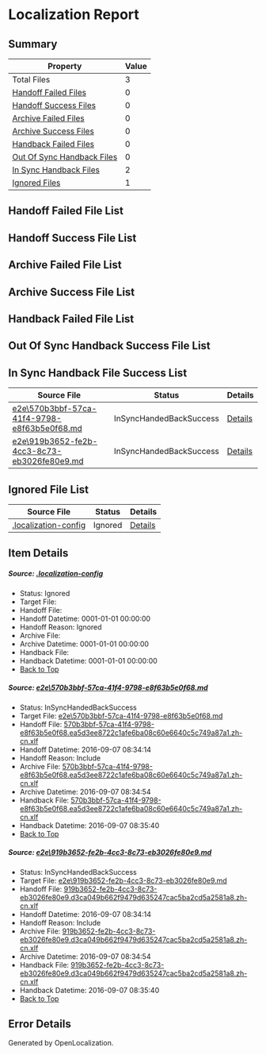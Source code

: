 # <a name='report-top'></a> Localization Report

## Summary
 Property | Value 
 -------- | ----- 
 Total Files | 3
[ Handoff Failed Files ](#handoff-failed-list)| 0
[ Handoff Success Files ](#handoff-success-list)| 0
[ Archive Failed Files ](#archive-failed-list)| 0
[ Archive Success Files ](#archive-success-list)| 0
[ Handback Failed Files ](#handback-failed-list)| 0
[ Out Of Sync Handback Files ](#outofsync-handback-success-list)| 0
[ In Sync Handback Files ](#insync-handback-success-list)| 2
[ Ignored Files ](#ignored-list)| 1

## <a name='handoff-failed-list'></a> Handoff Failed File List

## <a name='handoff-success-list'></a> Handoff Success File List

## <a name='archive-failed-list'></a> Archive Failed File List

## <a name='archive-success-list'></a> Archive Success File List

## <a name='handback-failed-list'></a> Handback Failed File List

## <a name='outofsync-handback-success-list'></a> Out Of Sync Handback Success File List

## <a name='insync-handback-success-list'></a> In Sync Handback File Success List
 Source File | Status | Details 
 ----------- | ------ | ------- 
 [e2e\570b3bbf-57ca-41f4-9798-e8f63b5e0f68.md](https://github.com/OpenLocalizationTestOrg/ol-test0/blob/cbe188dae41986b01bd6bfd136ff9459298d0140/e2e/570b3bbf-57ca-41f4-9798-e8f63b5e0f68.md) | InSyncHandedBackSuccess | [Details](#1d2a2cc9845df9eaad43b82b4d39552cb35e9f561)
 [e2e\919b3652-fe2b-4cc3-8c73-eb3026fe80e9.md](https://github.com/OpenLocalizationTestOrg/ol-test0/blob/cbe188dae41986b01bd6bfd136ff9459298d0140/e2e/919b3652-fe2b-4cc3-8c73-eb3026fe80e9.md) | InSyncHandedBackSuccess | [Details](#5b81142780f8bc9cdf483382d3c242e0189e129e2)

## <a name='ignored-list'></a> Ignored File List
 Source File | Status | Details 
 ----------- | ------ | ------- 
 [.localization-config](https://github.com/OpenLocalizationTestOrg/ol-test0/blob/cbe188dae41986b01bd6bfd136ff9459298d0140/.localization-config) | Ignored | [Details](#3d4f252ac210baf56311d7e97dcc2db10974dbd20)

## Item Details
##### <a name='3d4f252ac210baf56311d7e97dcc2db10974dbd20'></a> Source: [.localization-config](https://github.com/OpenLocalizationTestOrg/ol-test0/blob/cbe188dae41986b01bd6bfd136ff9459298d0140/.localization-config)
* Status: Ignored
* Target File: 
* Handoff File: 
* Handoff Datetime: 0001-01-01 00:00:00
* Handoff Reason: Ignored
* Archive File: 
* Archive Datetime: 0001-01-01 00:00:00
* Handback File: 
* Handback Datetime: 0001-01-01 00:00:00
* [Back to Top](#report-top)

##### <a name='1d2a2cc9845df9eaad43b82b4d39552cb35e9f561'></a> Source: [e2e\570b3bbf-57ca-41f4-9798-e8f63b5e0f68.md](https://github.com/OpenLocalizationTestOrg/ol-test0/blob/cbe188dae41986b01bd6bfd136ff9459298d0140/e2e/570b3bbf-57ca-41f4-9798-e8f63b5e0f68.md)
* Status: InSyncHandedBackSuccess
* Target File: [e2e\570b3bbf-57ca-41f4-9798-e8f63b5e0f68.md](https://github.com/OpenLocalizationTestOrg/ol-test0-zhcn/blob/e5b0e745a601d64fe92859add5ee7dc04dd37128/e2e/570b3bbf-57ca-41f4-9798-e8f63b5e0f68.md)
* Handoff File: [570b3bbf-57ca-41f4-9798-e8f63b5e0f68.ea5d3ee8722c1afe6ba08c60e6640c5c749a87a1.zh-cn.xlf](https://github.com/OpenLocalizationTestOrg/ol-test0-handoff/blob/fa4e13451dec8623040de04d7d9ff2b68daca140/ol-handoff/OpenLocalizationTestOrg/ol-test0-zhcn/ci/ht/570b3bbf-57ca-41f4-9798-e8f63b5e0f68.ea5d3ee8722c1afe6ba08c60e6640c5c749a87a1.zh-cn.xlf)
* Handoff Datetime: 2016-09-07 08:34:14
* Handoff Reason: Include
* Archive File: [570b3bbf-57ca-41f4-9798-e8f63b5e0f68.ea5d3ee8722c1afe6ba08c60e6640c5c749a87a1.zh-cn.xlf](https://github.com/OpenLocalizationTestOrg/ol-test0-handoff/blob/a3d1c8c66f9d9eb88decf0a5d3c4096be20c1544/ol-archive/OpenLocalizationTestOrg/ol-test0-zhcn/ci/ht/570b3bbf-57ca-41f4-9798-e8f63b5e0f68.ea5d3ee8722c1afe6ba08c60e6640c5c749a87a1.zh-cn.xlf)
* Archive Datetime: 2016-09-07 08:34:54
* Handback File: [570b3bbf-57ca-41f4-9798-e8f63b5e0f68.ea5d3ee8722c1afe6ba08c60e6640c5c749a87a1.zh-cn.xlf](https://github.com/OpenLocalizationTestOrg/ol-test0-handback/blob/4b9732891b82796e0bb6b5ee52f2591aa25327bb/ol-handback/OpenLocalizationTestOrg/ol-test0-zhcn/ci/ht/570b3bbf-57ca-41f4-9798-e8f63b5e0f68.ea5d3ee8722c1afe6ba08c60e6640c5c749a87a1.zh-cn.xlf)
* Handback Datetime: 2016-09-07 08:35:40
* [Back to Top](#report-top)

##### <a name='5b81142780f8bc9cdf483382d3c242e0189e129e2'></a> Source: [e2e\919b3652-fe2b-4cc3-8c73-eb3026fe80e9.md](https://github.com/OpenLocalizationTestOrg/ol-test0/blob/cbe188dae41986b01bd6bfd136ff9459298d0140/e2e/919b3652-fe2b-4cc3-8c73-eb3026fe80e9.md)
* Status: InSyncHandedBackSuccess
* Target File: [e2e\919b3652-fe2b-4cc3-8c73-eb3026fe80e9.md](https://github.com/OpenLocalizationTestOrg/ol-test0-zhcn/blob/e5b0e745a601d64fe92859add5ee7dc04dd37128/e2e/919b3652-fe2b-4cc3-8c73-eb3026fe80e9.md)
* Handoff File: [919b3652-fe2b-4cc3-8c73-eb3026fe80e9.d3ca049b662f9479d635247cac5ba2cd5a2581a8.zh-cn.xlf](https://github.com/OpenLocalizationTestOrg/ol-test0-handoff/blob/fa4e13451dec8623040de04d7d9ff2b68daca140/ol-handoff/OpenLocalizationTestOrg/ol-test0-zhcn/ci/ht/919b3652-fe2b-4cc3-8c73-eb3026fe80e9.d3ca049b662f9479d635247cac5ba2cd5a2581a8.zh-cn.xlf)
* Handoff Datetime: 2016-09-07 08:34:14
* Handoff Reason: Include
* Archive File: [919b3652-fe2b-4cc3-8c73-eb3026fe80e9.d3ca049b662f9479d635247cac5ba2cd5a2581a8.zh-cn.xlf](https://github.com/OpenLocalizationTestOrg/ol-test0-handoff/blob/a3d1c8c66f9d9eb88decf0a5d3c4096be20c1544/ol-archive/OpenLocalizationTestOrg/ol-test0-zhcn/ci/ht/919b3652-fe2b-4cc3-8c73-eb3026fe80e9.d3ca049b662f9479d635247cac5ba2cd5a2581a8.zh-cn.xlf)
* Archive Datetime: 2016-09-07 08:34:54
* Handback File: [919b3652-fe2b-4cc3-8c73-eb3026fe80e9.d3ca049b662f9479d635247cac5ba2cd5a2581a8.zh-cn.xlf](https://github.com/OpenLocalizationTestOrg/ol-test0-handback/blob/4b9732891b82796e0bb6b5ee52f2591aa25327bb/ol-handback/OpenLocalizationTestOrg/ol-test0-zhcn/ci/ht/919b3652-fe2b-4cc3-8c73-eb3026fe80e9.d3ca049b662f9479d635247cac5ba2cd5a2581a8.zh-cn.xlf)
* Handback Datetime: 2016-09-07 08:35:40
* [Back to Top](#report-top)


## Error Details

Generated by OpenLocalization.
